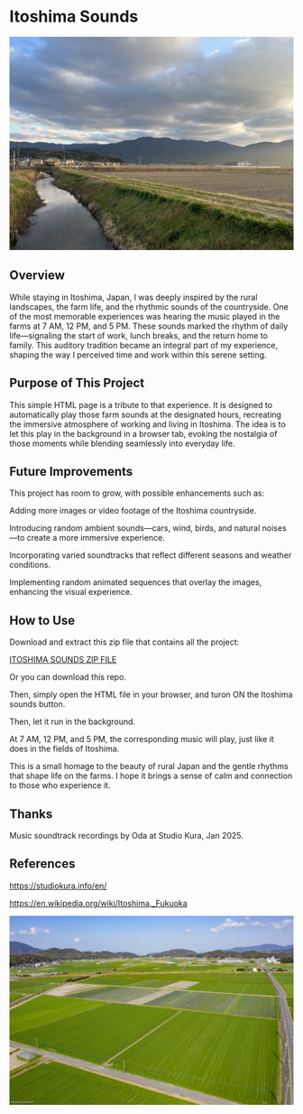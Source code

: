 # Itoshima Sounds

<img src="images/001.jpg" style="zoom:50%;" />



## Overview

While staying in Itoshima, Japan, I was deeply inspired by the rural landscapes, the farm life, and the rhythmic sounds of the countryside. One of the most memorable experiences was hearing the music played in the farms at 7 AM, 12 PM, and 5 PM. These sounds marked the rhythm of daily life—signaling the start of work, lunch breaks, and the return home to family. This auditory tradition became an integral part of my experience, shaping the way I perceived time and work within this serene setting.

## Purpose of This Project

This simple HTML page is a tribute to that experience. It is designed to automatically play those farm sounds at the designated hours, recreating the immersive atmosphere of working and living in Itoshima. The idea is to let this play in the background in a browser tab, evoking the nostalgia of those moments while blending seamlessly into everyday life.

## Future Improvements

This project has room to grow, with possible enhancements such as:

Adding more images or video footage of the Itoshima countryside.

Introducing random ambient sounds—cars, wind, birds, and natural noises—to create a more immersive experience.

Incorporating varied soundtracks that reflect different seasons and weather conditions.

Implementing random animated sequences that overlay the images, enhancing the visual experience.

## How to Use

Download and extract this zip file that contains all the project:  

<a id="raw-url" href="https://github.com/vlasvlasvlas/itoshima_sound/raw/refs/heads/main/itoshima_sound.zip">ITOSHIMA SOUNDS ZIP FILE</a>

Or you can download this repo.

Then, simply open the HTML file in your browser, and turon ON the Itoshima sounds button.

Then, let it run in the background. 

At 7 AM, 12 PM, and 5 PM, the corresponding music will play, just like it does in the fields of Itoshima.

This is a small homage to the beauty of rural Japan and the gentle rhythms that shape life on the farms. I hope it brings a sense of calm and connection to those who experience it.


## Thanks

Music soundtrack recordings by Oda at Studio Kura, Jan 2025.

## References

https://studiokura.info/en/

https://en.wikipedia.org/wiki/Itoshima,_Fukuoka

<img src="images/002.jpg" alt="alt text" style="zoom:50%;" />